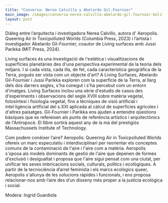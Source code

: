 ```yaml
---
title: "Conversa: Nerea Calvillo y Abelardo Gil-Fournier"
main_image: /images/conversa-nerea-calvillo-abelardo-gil-fournier-bolit-girona.jpeg
layout: post
---
```


Diàleg entre l’arquitecta i investigadora Nerea Calvillo, autora d' Aeropolis. Queering Air in Toxicpolluted Worlds (Columbia Press, 2023) i l’artista i investigador Abelardo Gil-Fournier, coautor de Living surfaces amb Jussi Parikka (MIT Press, 2024).

Living surfaces és una investigació de l'estètica i visualitzacions de superfícies planetàries des d'una perspectiva experimental de la teoria dels mitjans. I si cada vista, cada illa, de fet, cada característica geogràfica de la Terra, pogués ser vista com un objecte d'art? A Living Surfaces, Abelardo Gil-Fournier i Jussi Parikka exploren com la superfície de la Terra, al llarg dels dos darrers segles, s'ha conegut i s'ha percebut com un entorn d'imatges. Living Surfaces inclou una sèrie d'estudis de casos des d'experiments i observacions del segle XVIII sobre matèria vegetal, fotosíntesi i fisiologia vegetal, fins a tècniques de visió artificial i intel·ligència artificial del s.XXI aplicada al càlcul de superfícies agrícoles i d'altres paisatges. Gil-Fournier i Parikka ens ajuden a entendre qüestions bàsiques que es refereixen als punts de referència artístics i arquitectònics de l'Antropocè. El llibre sortirà aquest any de la mà del prestigiós Massachussets Institute of Technology.

Com podem conèixer l’aire? Aeropolis: Queering Air in Toxicpolluted Worlds ofereix un marc especulatiu i interdisciplinari per reorientar els conceptes comuns de la contaminació de l'aire i l'aire com a matèria. Aeropolis s'oposa als models dominants de gestió de l'aire que depenen de formes d'exclusió i desigualtat i proposa que l'aire sigui pensat com una ciutat, per unificar les seves imbricacions socials, culturals, polítics i ecològiques. A partir de la tecnociència d’arrel feminista i els marcs ecològics queer, Aeropolis s'allunya de les solucions ràpides i funcionals, i ens proposa relacionar-nos amb l’aire des d’un disseny més proper a la justícia ecològica i social. 

Modera: Ingrid Guardiola